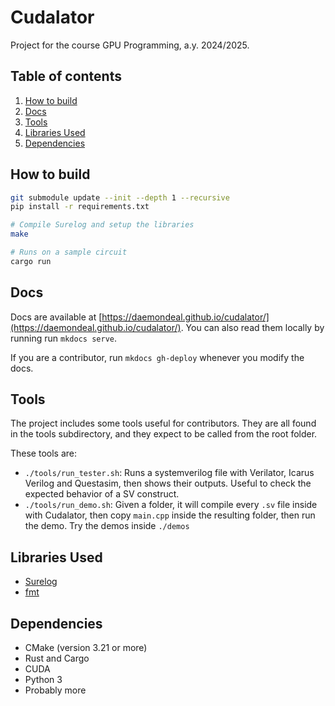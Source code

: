 # Cudalator

Project for the course GPU Programming, a.y. 2024/2025.

## Table of contents

1. [How to build](#how-to-build)
2. [Docs](#docs)
3. [Tools](#tools)
4. [Libraries Used](#libraries-used)
5. [Dependencies](#dependencies)


## How to build

```sh
git submodule update --init --depth 1 --recursive
pip install -r requirements.txt

# Compile Surelog and setup the libraries
make

# Runs on a sample circuit
cargo run
```

## Docs

Docs are available at [https://daemondeal.github.io/cudalator/](https://daemondeal.github.io/cudalator/). You can also read them locally by running run `mkdocs serve`.


If you are a contributor, run `mkdocs gh-deploy` whenever you modify the docs.

## Tools

The project includes some tools useful for contributors. They are all found in the tools subdirectory, and they expect to be called from the root folder.

These tools are:
- `./tools/run_tester.sh`: Runs a systemverilog file with Verilator, Icarus Verilog and Questasim, then shows their outputs. Useful to check the expected behavior of a SV construct.
- `./tools/run_demo.sh`: Given a folder, it will compile every `.sv` file inside with Cudalator, then copy `main.cpp` inside the resulting folder, then run the demo. Try the demos inside `./demos`

## Libraries Used

- [Surelog](https://github.com/chipsalliance/Surelog)
- [fmt](https://github.com/fmtlib/fmt)


## Dependencies

- CMake (version 3.21 or more)
- Rust and Cargo 
- CUDA
- Python 3
- Probably more

